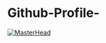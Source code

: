 # Github-Profile-

[![MasterHead](https://www-worldwideboat-com.exactdn.com/wp-content/themes/worldwide-boat/images/deep-ocean.jpg?strip=all&lossy=0&quality=92&ssl=1)](Roxy45401)
